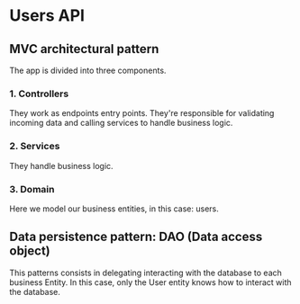 # Users API
## MVC architectural pattern
The app is divided into three components.
### 1. Controllers
They work as endpoints entry points. They're responsible for validating incoming data and calling services to handle business logic.
### 2. Services
They handle business logic.
### 3. Domain
Here we model our business entities, in this case: users.
## Data persistence pattern: DAO (Data access object)
This patterns consists in delegating interacting with the database to each business Entity. In this case, only the User entity knows how to interact with the database.


